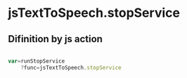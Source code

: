 # jsTextToSpeech.stopService

## Difinition by js action

```js.js

var=runStopService
	?func=jsTextToSpeech.stopService

```



